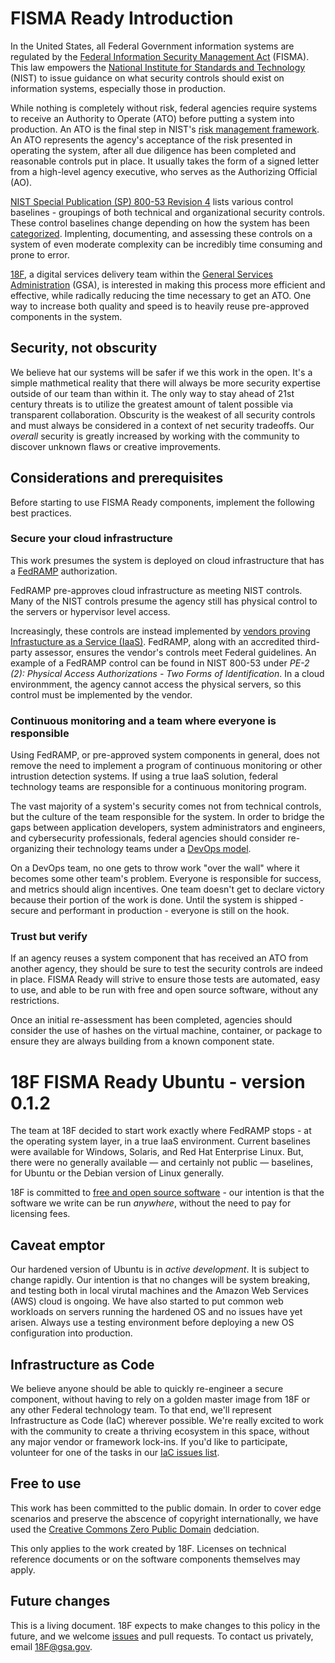 # FISMA Ready Introduction

In the United States, all Federal Government information systems are regulated by the [Federal Information Security Management Act](http://en.wikipedia.org/wiki/Federal_Information_Security_Management_Act_of_2002) (FISMA). This law empowers the [National Institute for Standards and Technology](http://www.nist.gov/) (NIST) to issue guidance on what security controls should exist on information systems, especially those in production.

While nothing is completely without risk, federal agencies require systems to receive an Authority to Operate (ATO) before putting a system into production. An ATO is the final step in NIST's [risk management framework](http://csrc.nist.gov/groups/SMA/fisma/framework.html). An ATO represents the agency's acceptance of the risk presented in operating the system, after all due diligence has been completed and reasonable controls put in place. It usually takes the form of a signed letter from a high-level agency executive, who serves as the Authorizing Official (AO).

[NIST Special Publication (SP) 800-53 Revision 4](http://csrc.nist.gov/groups/SMA/fisma/controls.html) lists various control baselines - groupings of both technical and organizational security controls. These control baselines change depending on how the system has been [categorized](http://csrc.nist.gov/groups/SMA/fisma/categorization.html). Implenting, documenting, and assessing these controls on a system of even moderate complexity can be incredibly time consuming and prone to error.

[18F](https://18F.gsa.gov), a digital services delivery team within the [General Services Administration](http://www.gsa.gov) (GSA), is interested in making this process more efficient and effective, while radically reducing the time necessary to get an ATO. One way to increase both quality and speed is to heavily reuse pre-approved components in the system.

## Security, not obscurity

We believe hat our systems will be safer if we this work in the open. It's a simple mathmetical reality that there will always be more security expertise outside of our team than within it. The only way to stay ahead of 21st century threats is to utilize the greatest amount of talent possible via transparent collaboration. Obscurity is the weakest of all security controls and must always be considered in a context of net security tradeoffs. Our _overall_ security is greatly increased by working with the community to discover unknown flaws or creative improvements. 

## Considerations and prerequisites

Before starting to use FISMA Ready components, implement the following best practices.

### Secure your cloud infrastructure

This work presumes the system is deployed on cloud infrastructure that has a [FedRAMP](http://cloud.cio.gov/fedramp) authorization.

FedRAMP pre-approves cloud infrastructure as meeting NIST controls. Many of the NIST controls presume the agency still has physical control to the servers or hypervisor level access.

Increasingly, these controls are instead implemented by [vendors proving Infrastucture as a Service (IaaS)](http://cloud.cio.gov/fedramp/cloud-systems). FedRAMP, along with an accredited third-party assessor, ensures the vendor's controls meet Federal guidelines. An example of a FedRAMP control can be found in NIST 800-53 under _PE-2 (2): Physical Access Authorizations - Two Forms of Identification_. In a cloud environmment, the agency cannot access the physical servers, so this control must be implemented by the vendor.

### Continuous monitoring and a team where everyone is responsible

Using FedRAMP, or pre-approved system components in general, does not remove the need to implement a program of continuous monitoring or other intrustion detection systems. If using a true IaaS solution, federal technology teams are responsible for a continuous monitoring program.

The vast majority of a system's security comes not from technical controls, but the culture of the team responsible for the system. In order to bridge the gaps between application developers, system administrators and engineers, and cybersecurity professionals, federal agencies should consider re-organizing their technology teams under a [DevOps model](http://en.wikipedia.org/wiki/DevOps).

On a DevOps team, no one gets to throw work "over the wall" where it becomes some other team's problem. Everyone is responsible for success, and metrics should align incentives. One team doesn't get to declare victory because their portion of the work is done. Until the system is shipped - secure and performant in production - everyone is still on the hook.

### Trust but verify

If an agency reuses a system component that has received an ATO from another agency, they should be sure to test the security controls are indeed in place. FISMA Ready will strive to ensure those tests are automated, easy to use, and able to be run with free and open source software, without any restrictions.

Once an initial re-assessment has been completed, agencies should consider the use of hashes on the virtual machine, container, or package to ensure they are always building from a known component state.

# 18F FISMA Ready Ubuntu - version 0.1.2

The team at 18F decided to start work exactly where FedRAMP stops - at the operating system layer, in a true IaaS environment. Current baselines were available for Windows, Solaris, and Red Hat Enterprise Linux. But, there were no generally available &mdash; and certainly not public &mdash; baselines, for Ubuntu or the Debian version of Linux generally.

18F is committed to [free and open source software](https://github.com/18F/open-source-policy/blob/master/policy.md) - our intention is that the software we write can be run _anywhere_, without the need to pay for licensing fees.

## Caveat emptor

Our hardened version of Ubuntu is in *_active development_*. It is subject to change rapidly. Our intention is that no changes will be system breaking, and testing both in local virutal machines and the Amazon Web Services (AWS) cloud is ongoing. We have also started to put common web workloads on servers running the hardened OS and no issues have yet arisen. Always use a testing environment before deploying a new OS configuration into production.

## Infrastructure as Code

We believe anyone should be able to quickly re-engineer a secure component, without having to rely on a golden master image from 18F or any other Federal technology team. To that end, we'll represent Infrastructure as Code (IaC) wherever possible. We're really excited to work with the community to create a thriving ecosystem in this space, without any major vendor or framework lock-ins. If you'd like to participate, volunteer for one of the tasks in our [IaC issues list](https://github.com/fisma-ready/ubuntu-lts/issues?labels=IaC&page=1&state=open).

## Free to use

This work has been committed to the public domain. In order to cover edge scenarios and preserve the abscence of copyright internationally, we have used the [Creative Commons Zero Public Domain](https://github.com/fisma-ready/ubuntu-lts/blob/master/LICENSE) dedciation. 

This only applies to the work created by 18F. Licenses on technical reference documents or on the software components themselves may apply.

## Future changes

This is a living document. 18F expects to make changes to this policy in the future, and we welcome [issues](https://github.com/fisma-ready/ubuntu-lts/issues) and pull requests. To contact us privately, email <a href="mailto:18F@gsa.gov">18F@gsa.gov</a>.
